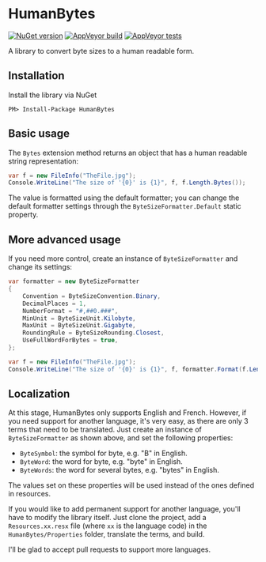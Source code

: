 # HumanBytes

[![NuGet version](https://img.shields.io/nuget/v/HumanBytes.svg)](https://www.nuget.org/packages/HumanBytes)
[![AppVeyor build](https://img.shields.io/appveyor/ci/thomaslevesque/humanbytes.svg)](https://ci.appveyor.com/project/thomaslevesque/humanbytes)
[![AppVeyor tests](https://img.shields.io/appveyor/tests/thomaslevesque/humanbytes.svg)](https://ci.appveyor.com/project/thomaslevesque/humanbytes/build/tests)

A library to convert byte sizes to a human readable form.

## Installation

Install the library via NuGet

```
PM> Install-Package HumanBytes
```

## Basic usage

The `Bytes` extension method returns an object that has a human readable string representation:

```csharp
var f = new FileInfo("TheFile.jpg");
Console.WriteLine("The size of '{0}' is {1}", f, f.Length.Bytes());
```

The value is formatted using the default formatter; you can change the default formatter settings through the `ByteSizeFormatter.Default` static property.

## More advanced usage

If you need more control, create an instance of `ByteSizeFormatter` and change its settings:

```csharp
var formatter = new ByteSizeFormatter
{
    Convention = ByteSizeConvention.Binary,
    DecimalPlaces = 1,
    NumberFormat = "#,##0.###",
    MinUnit = ByteSizeUnit.Kilobyte,
    MaxUnit = ByteSizeUnit.Gigabyte,
    RoundingRule = ByteSizeRounding.Closest,
    UseFullWordForBytes = true,
};

var f = new FileInfo("TheFile.jpg");
Console.WriteLine("The size of '{0}' is {1}", f, formatter.Format(f.Length));
```

## Localization

At this stage, HumanBytes only supports English and French. However, if you need support for another language, it's very easy, as there are only 3 terms that need to be translated. Just create an instance of `ByteSizeFormatter` as shown above, and set the following properties:

- `ByteSymbol`: the symbol for byte, e.g. "B" in English.
- `ByteWord`: the word for byte, e.g. "byte" in English.
- `ByteWords`: the word for several bytes, e.g. "bytes" in English.

The values set on these properties will be used instead of the ones defined in resources.

If you would like to add permanent support for another language, you'll have to modify the library itself. Just clone the project, add a `Resources.xx.resx` file (where `xx` is the language code) in the `HumanBytes/Properties` folder, translate the terms, and build.

I'll be glad to accept pull requests to support more languages.
